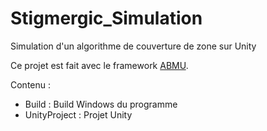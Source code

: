 # Stigmergic_Simulation
Simulation d'un algorithme de couverture de zone sur Unity

Ce projet est fait avec le framework [ABMU](https://github.com/cheliotk/unity_abm_framework).

Contenu :
* Build : Build Windows du programme
* UnityProject : Projet Unity
